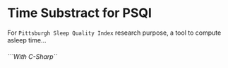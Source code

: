 # Time Substract for PSQI
For ```Pittsburgh Sleep Quality Index``` research purpose, a tool to compute asleep time...

###### ```With C-Sharp``


